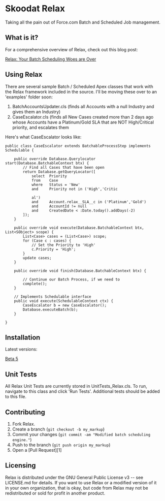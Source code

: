 Skoodat Relax
=============

Taking all the pain out of Force.com Batch and Scheduled Job management.

What is it?
-------

For a comprehensive overview of Relax, check out this blog post:

[Relax: Your Batch Scheduling Woes are Over](http://zachelrath.wordpress.com/2012/06/28/relax-your-batch-scheduling-woes-are-over/)

Using Relax
------------

There are several sample Batch / Scheduled Apex classes that work with the Relax framework included in the source. I'll be moving these over to an 'examples' folder soon:

1. BatchAccountsUpdater.cls (finds all Accounts with a null Industry and gives them an Industry)
2. CaseEscalator.cls (finds all New Cases created more than 2 days ago whose Accounts have a Platinum/Gold SLA that are NOT High/Critical priority, and escalates them    

Here's what CaseEscalator looks like:

	public class CaseEscalator extends BatchableProcessStep implements Schedulable {
	
		public override Database.Querylocator start(Database.BatchableContext btx) {
			// Find all Cases that have been open		
			return Database.getQueryLocator([
				select	Priority
				from	Case 
				where	Status = 'New'
				and		Priority not in ('High','Critic
				
				al')
				and		Account.relax__SLA__c in ('Platinum','Gold') 
				and		AccountId != null
				and		CreatedDate < :Date.today().addDays(-2) 
			]);
		}
	
		public override void execute(Database.BatchableContext btx, List<SObject> scope) {
			List<Case> cases = (List<Case>) scope;
			for (Case c : cases) {
				// Set the Priority to 'High'
				c.Priority = 'High';
			}
			update cases;
		}
	
		public override void finish(Database.BatchableContext btx) {
	
			// Continue our Batch Process, if we need to
			complete();
		}
	
		// Implements Schedulable interface
		public void execute(SchedulableContext ctx) {
			CaseEscalator b = new CaseEscalator();
			Database.executeBatch(b);
		}
	
	}

Installation
-----------

Latest versions:

[Beta 5](https://login.salesforce.com/packaging/installPackage.apexp?p0=04tE0000000HeLw)


Unit Tests
-------

All Relax Unit Tests are currently stored in UnitTests_Relax.cls. To run, navigate to this class and click 'Run Tests'. Additional tests should be added to this file.


Contributing
------------

1. Fork Relax.
2. Create a branch (`git checkout -b my_markup`)
3. Commit your changes (`git commit -am "Modified batch scheduling engine."`)
4. Push to the branch (`git push origin my_markup`)
5. Open a [Pull Request][1]

Licensing
------------

Relax is distributed under the GNU General Public License v3 -- see LICENSE.md for details. If you want to use Relax or a modified version of it in your own organization, that is okay, but code from Relax may not be redistributed or sold for profit in another product. 